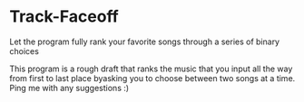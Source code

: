 # Track-Faceoff
Let the program fully rank your favorite songs through a series of binary choices

This program is a rough draft that ranks the music that you input all the way from first to last place byasking you to choose between two songs at a time. Ping me with any suggestions :)
